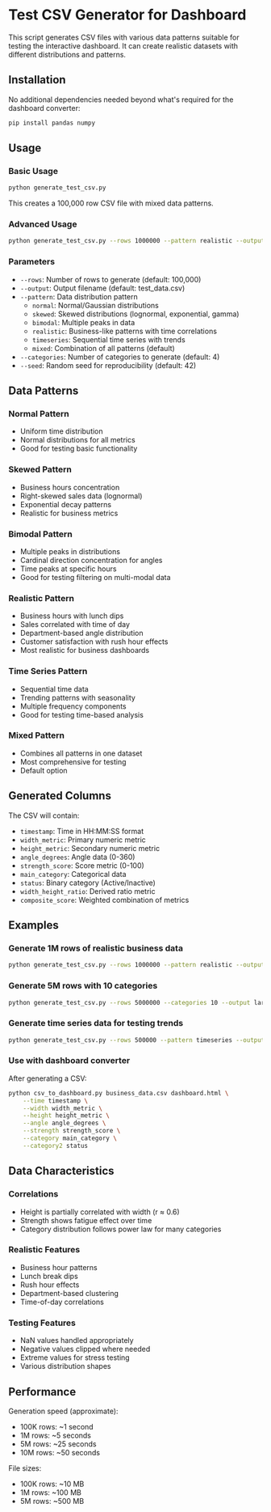 # Test CSV Generator for Dashboard

This script generates CSV files with various data patterns suitable for testing the interactive dashboard. It can create realistic datasets with different distributions and patterns.

## Installation

No additional dependencies needed beyond what's required for the dashboard converter:
```bash
pip install pandas numpy
```

## Usage

### Basic Usage
```bash
python generate_test_csv.py
```
This creates a 100,000 row CSV file with mixed data patterns.

### Advanced Usage
```bash
python generate_test_csv.py --rows 1000000 --pattern realistic --output sales_data.csv
```

### Parameters

- `--rows`: Number of rows to generate (default: 100,000)
- `--output`: Output filename (default: test_data.csv)
- `--pattern`: Data distribution pattern
  - `normal`: Normal/Gaussian distributions
  - `skewed`: Skewed distributions (lognormal, exponential, gamma)
  - `bimodal`: Multiple peaks in data
  - `realistic`: Business-like patterns with time correlations
  - `timeseries`: Sequential time series with trends
  - `mixed`: Combination of all patterns (default)
- `--categories`: Number of categories to generate (default: 4)
- `--seed`: Random seed for reproducibility (default: 42)

## Data Patterns

### Normal Pattern
- Uniform time distribution
- Normal distributions for all metrics
- Good for testing basic functionality

### Skewed Pattern
- Business hours concentration
- Right-skewed sales data (lognormal)
- Exponential decay patterns
- Realistic for business metrics

### Bimodal Pattern
- Multiple peaks in distributions
- Cardinal direction concentration for angles
- Time peaks at specific hours
- Good for testing filtering on multi-modal data

### Realistic Pattern
- Business hours with lunch dips
- Sales correlated with time of day
- Department-based angle distribution
- Customer satisfaction with rush hour effects
- Most realistic for business dashboards

### Time Series Pattern
- Sequential time data
- Trending patterns with seasonality
- Multiple frequency components
- Good for testing time-based analysis

### Mixed Pattern
- Combines all patterns in one dataset
- Most comprehensive for testing
- Default option

## Generated Columns

The CSV will contain:
- `timestamp`: Time in HH:MM:SS format
- `width_metric`: Primary numeric metric
- `height_metric`: Secondary numeric metric  
- `angle_degrees`: Angle data (0-360)
- `strength_score`: Score metric (0-100)
- `main_category`: Categorical data
- `status`: Binary category (Active/Inactive)
- `width_height_ratio`: Derived ratio metric
- `composite_score`: Weighted combination of metrics

## Examples

### Generate 1M rows of realistic business data
```bash
python generate_test_csv.py --rows 1000000 --pattern realistic --output business_data.csv
```

### Generate 5M rows with 10 categories
```bash
python generate_test_csv.py --rows 5000000 --categories 10 --output large_test.csv
```

### Generate time series data for testing trends
```bash
python generate_test_csv.py --rows 500000 --pattern timeseries --output timeseries.csv
```

### Use with dashboard converter
After generating a CSV:
```bash
python csv_to_dashboard.py business_data.csv dashboard.html \
    --time timestamp \
    --width width_metric \
    --height height_metric \
    --angle angle_degrees \
    --strength strength_score \
    --category main_category \
    --category2 status
```

## Data Characteristics

### Correlations
- Height is partially correlated with width (r ≈ 0.6)
- Strength shows fatigue effect over time
- Category distribution follows power law for many categories

### Realistic Features
- Business hour patterns
- Lunch break dips
- Rush hour effects
- Department-based clustering
- Time-of-day correlations

### Testing Features
- NaN values handled appropriately
- Negative values clipped where needed
- Extreme values for stress testing
- Various distribution shapes

## Performance

Generation speed (approximate):
- 100K rows: ~1 second
- 1M rows: ~5 seconds
- 5M rows: ~25 seconds
- 10M rows: ~50 seconds

File sizes:
- 100K rows: ~10 MB
- 1M rows: ~100 MB
- 5M rows: ~500 MB
